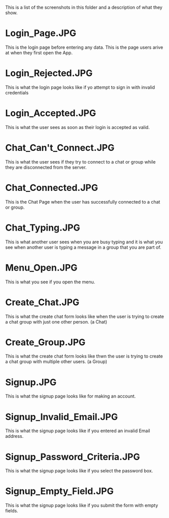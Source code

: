 This is a list of the screenshots in this folder and a description of what they show.

# Login_Page.JPG
This is the login page before entering any data. This is the page users arive at when they first open the App.

# Login_Rejected.JPG
This is what the login page looks like if yo attempt to sign in with invalid credentials

# Login_Accepted.JPG
This is what the user sees as soon as their login is accepted as valid.

# Chat_Can't_Connect.JPG
This is what the user sees if they try to connect to a chat or group while they are disconnected from the server.

# Chat_Connected.JPG
This is the Chat Page when the user has successfully connected to a chat or group.

# Chat_Typing.JPG
This is what another user sees when you are busy typing and it is what you see when another user is typing a message in a group that you are part of.

# Menu_Open.JPG
This is what you see if you open the menu.

# Create_Chat.JPG
This is what the create chat form looks like when the user is trying to create a chat group with just one other person. (a Chat)

# Create_Group.JPG
This is what the create chat form looks like thwn the user is trying to create a chat group with multiple other users. (a Group)

# Signup.JPG
This is what the signup page looks like for making an account.

# Signup_Invalid_Email.JPG
This is what the signup page looks like if you entered an invalid Email address.

# Signup_Password_Criteria.JPG
This is what the signup page looks like if you select the password box.

# Signup_Empty_Field.JPG
This is what the signup page looks like if you submit the form with empty fields.
